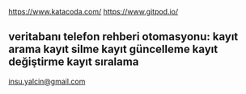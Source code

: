 https://www.katacoda.com/
https://www.gitpod.io/

veritabanı telefon rehberi otomasyonu:
kayıt arama
kayıt silme
kayıt güncelleme
kayıt değiştirme
kayıt sıralama
-------------------


insu.yalcin@gmail.com
